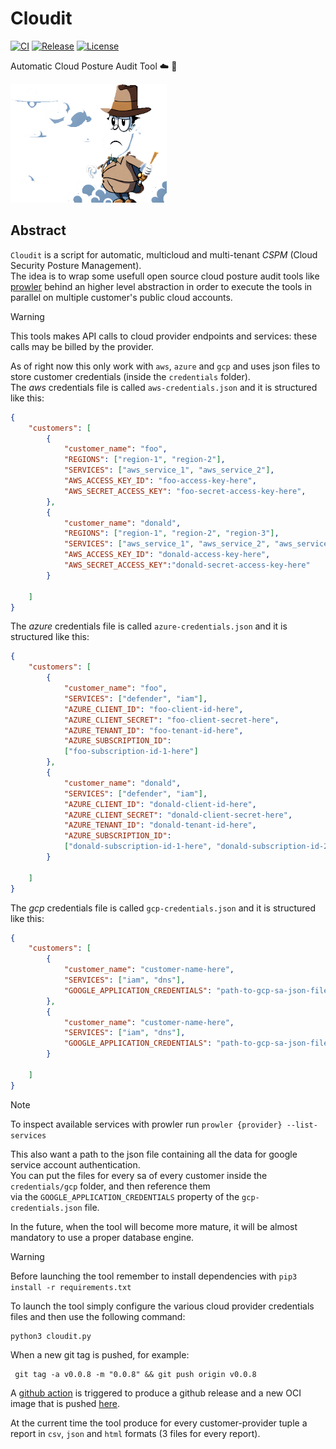 # Cloudit
[![CI](https://github.com/rooted-io/cloudit/actions/workflows/ci.yaml/badge.svg)](https://github.com/rooted-io/cloudit/actions/workflows/ci.yaml)  [![Release](https://github.com/rooted-io/cloudit/actions/workflows/release.yaml/badge.svg)](https://github.com/rooted-io/cloudit/actions/workflows/release.yaml)  [![License](https://img.shields.io/badge/License-Apache%202.0-blue.svg)](https://opensource.org/licenses/Apache-2.0)



Automatic Cloud Posture Audit Tool ☁️ 🔬  

<img src="docs/images/tool-logo.png" alt="Cloudit Logo" width="250" height="190"> 

## Abstract


`Cloudit` is a script for automatic, multicloud and  multi-tenant *CSPM* (Cloud Security Posture Management).  
The idea is to wrap some usefull open source cloud posture audit tools like [prowler](https://github.com/prowler-cloud/prowler)  behind an higher level abstraction in order to execute the tools in parallel on multiple customer's public cloud accounts.  

> [!WARNING]  
> This tools makes API calls to cloud provider endpoints and services: these calls may be billed by the provider.  

As of right now this only work with `aws`, `azure` and `gcp` and uses json files to store customer credentials (inside the `credentials` folder).  
The *aws* credentials file is called `aws-credentials.json` and it is structured like this:  

```json
{
    "customers": [
        {
            "customer_name": "foo",
            "REGIONS": ["region-1", "region-2"],
            "SERVICES": ["aws_service_1", "aws_service_2"],
            "AWS_ACCESS_KEY_ID": "foo-access-key-here",
            "AWS_SECRET_ACCESS_KEY": "foo-secret-access-key-here",
        },
        {
            "customer_name": "donald",
            "REGIONS": ["region-1", "region-2", "region-3"],
            "SERVICES": ["aws_service_1", "aws_service_2", "aws_service_3"],
            "AWS_ACCESS_KEY_ID": "donald-access-key-here",
            "AWS_SECRET_ACCESS_KEY":"donald-secret-access-key-here"
        }

    ]
}
```   

The *azure* credentials file is called `azure-credentials.json` and it is structured like this:  

```json
{
    "customers": [
        {
            "customer_name": "foo",
            "SERVICES": ["defender", "iam"],
            "AZURE_CLIENT_ID": "foo-client-id-here",
            "AZURE_CLIENT_SECRET": "foo-client-secret-here",
            "AZURE_TENANT_ID": "foo-tenant-id-here",
            "AZURE_SUBSCRIPTION_ID":
            ["foo-subscription-id-1-here"]
        },
        {
            "customer_name": "donald",
            "SERVICES": ["defender", "iam"],
            "AZURE_CLIENT_ID": "donald-client-id-here",
            "AZURE_CLIENT_SECRET": "donald-client-secret-here",
            "AZURE_TENANT_ID": "donald-tenant-id-here",
            "AZURE_SUBSCRIPTION_ID":
            ["donald-subscription-id-1-here", "donald-subscription-id-2-here"]
        }

    ]
}
```   


The *gcp* credentials file is called `gcp-credentials.json` and it is structured like this:  

```json
{
    "customers": [
        {
            "customer_name": "customer-name-here",
            "SERVICES": ["iam", "dns"],
            "GOOGLE_APPLICATION_CREDENTIALS": "path-to-gcp-sa-json-file-here (eg. credentials/gcp/customer1-gcp-sa.json)"
        },
        {
            "customer_name": "customer-name-here",
            "SERVICES": ["iam", "dns"],
            "GOOGLE_APPLICATION_CREDENTIALS": "path-to-gcp-sa-json-file-here (eg. credentials/gcp/customer2-gcp-sa.json)"
        }

    ]
}
```   

> [!NOTE]  
> To inspect available services with prowler run `prowler {provider} --list-services`  

This also want a path to the json file containing all the data for google service account authentication.  
You can put the files for every sa of every customer inside the `credentials/gcp` folder, and then reference them  
via the `GOOGLE_APPLICATION_CREDENTIALS` property of the `gcp-credentials.json` file.  

In the future, when the tool will become more mature, it will be almost mandatory to use a proper database engine.  

> [!WARNING]  
> Before launching the tool remember to install dependencies with `pip3 install -r requirements.txt`  

To launch the tool simply configure the various cloud provider credentials files and then use the following command:  
```console
python3 cloudit.py
```  

When a new git tag is pushed, for example:  
```console
 git tag -a v0.0.8 -m "0.0.8" && git push origin v0.0.8
```  
A [github action](https://github.com/rooted-io/cloudit/blob/main/.github/workflows/release.yaml) is triggered to produce a github release and a new OCI image that is pushed [here](https://packages).  




At the current time the tool produce for every customer-provider tuple a report in `csv`, `json` and `html` formats (3 files for every report).  



